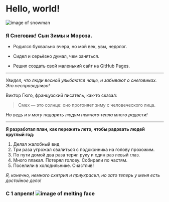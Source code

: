 # Hello, world!

![image of snowman]()

### **Я Снеговик! Сын Зимы и Мороза.**

+ Родился буквально вчера, но мой век, увы, недолог.

+ Сидел и серьёзно думал, чем заняться. 

+ Решил создать свой маленький сайт на GitHub Pages.

***
*Увидел, что люди весной улыбаются чаще, и забывают о снеговиках. Это несправедливо!*

Виктор Гюго, французский писатель, как-то сказал:
> Смех — это солнце: оно прогоняет зиму с человеческого лица.

*Но ведь и я могу подарить людям ~~немного тепла~~ много радости!*
***

**Я разработал план, как пережить лето, чтобы радовать людей круглый год:**

1. Делал жалобный вид
2. Три раза угрожал свалиться с подоконника на голову прохожим. 
3. По пути домой два раза терял руку и один раз левый глаз.
4. Много плакал. Потерял голову. Собирали по частям. 
5. Поселили в холодильнике. Счастлив!

*Я, конечно, немного схитрил и приукрасил, но зато теперь у меня есть достойное дело!*

### **С 1 апреля!** ![image of melting face](https://em-content.zobj.net/thumbs/160/whatsapp/326/melting-face_1fae0.png)